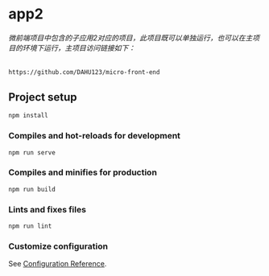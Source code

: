 # app2
###### 微前端项目中包含的子应用2对应的项目，此项目既可以单独运行，也可以在主项目的环境下运行，主项目访问链接如下：
`
https://github.com/DAHU123/micro-front-end
`
## Project setup
```
npm install
```

### Compiles and hot-reloads for development
```
npm run serve
```

### Compiles and minifies for production
```
npm run build
```

### Lints and fixes files
```
npm run lint
```

### Customize configuration
See [Configuration Reference](https://cli.vuejs.org/config/).
